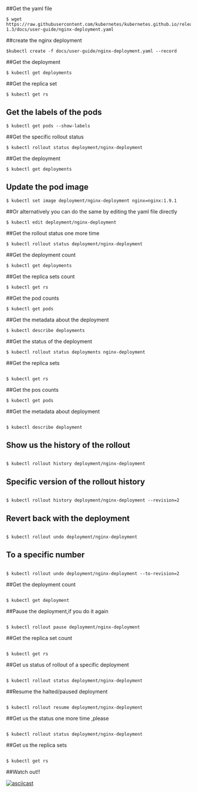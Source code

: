 ##Get the yaml file
```
$ wget https://raw.githubusercontent.com/kubernetes/kubernetes.github.io/release-1.3/docs/user-guide/nginx-deployment.yaml

```

##create the nginx deployment
```
$kubectl create -f docs/user-guide/nginx-deployment.yaml --record
```

##Get the deployment

```
$ kubectl get deployments
```
##Get the replica set

```
$ kubectl get rs
```
## Get the labels of the pods
```
$ kubectl get pods --show-labels
```
##Get the specific rollout status 
```
$ kubectl rollout status deployment/nginx-deployment
```
##Get the deployment 

```
$ kubectl get deployments
```
## Update the pod image
```
$ kubectl set image deployment/nginx-deployment nginx=nginx:1.9.1
```
##Or alternatively you can do the same by editing the yaml file directly
```
$ kubectl edit deployment/nginx-deployment
```
##Get the rollout status one more time
```
$ kubectl rollout status deployment/nginx-deployment
```
##Get the deployment count
```
$ kubectl get deployments
```
##Get the replica sets count
```
$ kubectl get rs
```
##Get the pod counts
```
$ kubectl get pods
```
##Get the metadata about the deployment
```
$ kubectl describe deployments

```
##Get the status of the deployment
```
$ kubectl rollout status deployments nginx-deployment

```
##Get the replica sets
```

$ kubectl get rs

```
##Get the pos counts
```
$ kubectl get pods

```
##Get the metadata about deployment 
```

$ kubectl describe deployment

```
## Show us the history of the rollout
```

$ kubectl rollout history deployment/nginx-deployment

```
## Specific version of the rollout history
```

$ kubectl rollout history deployment/nginx-deployment --revision=2

```
## Revert back with the deployment
```

$ kubectl rollout undo deployment/nginx-deployment

```
## To a specific number
```

$ kubectl rollout undo deployment/nginx-deployment --to-revision=2

```
##Get the deployment count
```

$ kubectl get deployment

```
##Pause the deployment,if you do it again
```

$ kubectl rollout pause deployment/nginx-deployment

```
##Get the replica set count
```

$ kubectl get rs 

```
##Get us status of rollout of a specific deployment
```

$ kubectl rollout status deployment/nginx-deployment

```
##Resume the halted/paused deployment
```

$ kubectl rollout resume deployment/nginx-deployment

```
##Get us the status one more time ,please
```

$ kubectl rollout status deployment/nginx-deployment

```
##Get us the replica sets 
```

$ kubectl get rs 

```
##Watch out!!

[![asciicast](https://asciinema.org/a/6c5y9h3znombrn832v65tkxs2.png)](https://asciinema.org/a/6c5y9h3znombrn832v65tkxs2)
